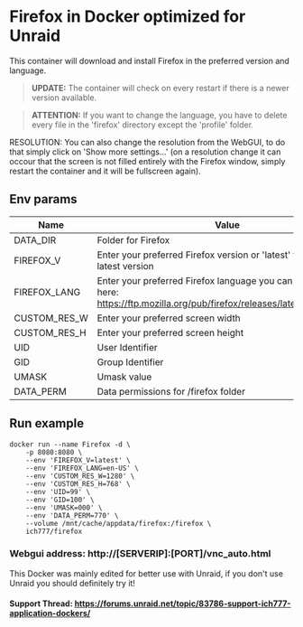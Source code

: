 # Firefox in Docker optimized for Unraid
This container will download and install Firefox in the preferred version and language.

>**UPDATE:** The container will check on every restart if there is a newer version available.

>**ATTENTION:** If you want to change the language, you have to delete every file in the 'firefox' directory except the 'profile' folder.

RESOLUTION: You can also change the resolution from the WebGUI, to do that simply click on 'Show more settings...' (on a resolution change it can occour that the screen is not filled entirely with the Firefox window, simply restart the container and it will be fullscreen again).

## Env params
| Name | Value | Example |
| --- | --- | --- |
| DATA_DIR | Folder for Firefox | /firefox |
| FIREFOX_V | Enter your preferred Firefox version or 'latest' to install the latest version | latest |
| FIREFOX_LANG | Enter your preferred Firefox language you can get a full list here: https://ftp.mozilla.org/pub/firefox/releases/latest/README.txt | en-US |
| CUSTOM_RES_W | Enter your preferred screen width | 1280 |
| CUSTOM_RES_H | Enter your preferred screen height | 768 |
| UID | User Identifier | 99 |
| GID | Group Identifier | 100 |
| UMASK | Umask value | 000 |
| DATA_PERM | Data permissions for /firefox folder | 770 |

## Run example
```
docker run --name Firefox -d \
	-p 8080:8080 \
	--env 'FIREFOX_V=latest' \
	--env 'FIREFOX_LANG=en-US' \
	--env 'CUSTOM_RES_W=1280' \
	--env 'CUSTOM_RES_H=768' \
	--env 'UID=99' \
	--env 'GID=100' \
	--env 'UMASK=000' \
	--env 'DATA_PERM=770' \
	--volume /mnt/cache/appdata/firefox:/firefox \
	ich777/firefox
```
### Webgui address: http://[SERVERIP]:[PORT]/vnc_auto.html

This Docker was mainly edited for better use with Unraid, if you don't use Unraid you should definitely try it!

#### Support Thread: https://forums.unraid.net/topic/83786-support-ich777-application-dockers/